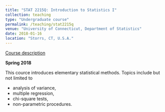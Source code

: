 ```yaml
---
title: "STAT 2215Q: Introduction to Statistics I"
collection: teaching
type: "Undergraduate course"
permalink: /teaching/stat2215q
venue: "University of Connecticut, Department of Statistics"
date: 2018-01-16
location: "Storrs, CT, U.S.A."
---
```


[Course description](https://catalog.uconn.edu/directory-of-courses/course/stat/#3000-level)

**Spring 2018**

This cource introduces elementary statistical methods. Topics include but not limited to
* analysis of variance, 
* multiple regression, 
* chi-square tests, 
* non-parametric procedures.
